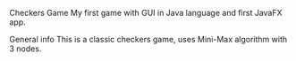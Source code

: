 Checkers Game
My first game with GUI in Java language and first JavaFX app.

General info
This is a classic checkers game, uses Mini-Max algorithm with 3 nodes.
